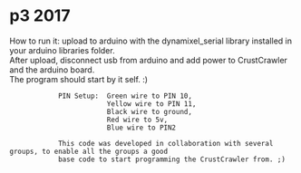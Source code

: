 # p3 2017
 How to run it: upload to arduino with the dynamixel_serial library installed in your arduino libraries folder.                       
                After upload, disconnect usb from arduino and add power to CrustCrawler and the arduino board.                        
                The program should start by it self. :)                                                                               
                                                                                                                                      
                PIN Setup:  Green wire to PIN 10,
                            Yellow wire to PIN 11,
                            Black wire to ground,
                            Red wire to 5v,
                            Blue wire to PIN2 
                                                                                                             
                This code was developed in collaboration with several groups, to enable all the groups a good
                base code to start programming the CrustCrawler from. ;)  
